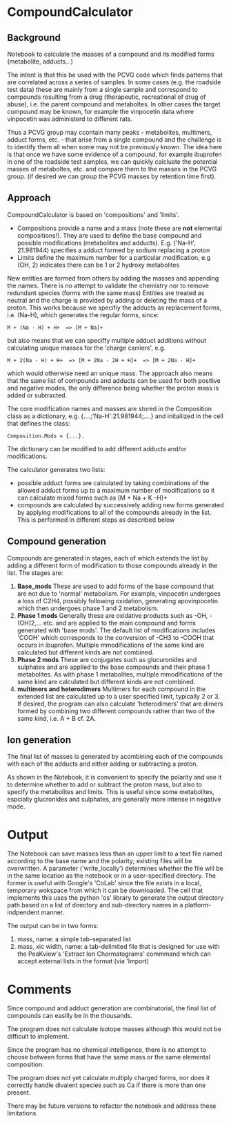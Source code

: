 # CompoundCalculator
## Background
Notebook to calculate the masses of a compound and its modified forms (metabolite, adducts...)

The intent is that this be used with the PCVG code which finds patterns that are correlated across a series of samples. In some cases (e.g. the roadside test data)
these are mainly from a single sample and correspond to compounds resulting from a drug (therapeutic, recreational of drug of abuse), i.e. the parent compound and metaboltes. In other cases the target compound may be known, for example the vinpocetin data where vinpocetin was administerd to different rats.

Thus a PCVG group may ccontain many peaks - metabolites, multimers, adduct forms, etc. - that arise from a single compound and the challenge is to identify them all when some may not be previously known. The idea here is that once we have some evidence of a compound, for example ibuprofen in one of the roadside test samples, we can quickly calcluate the potential masses of metaboltes, etc. and compare them to the masses in the PCVG group. (if desired we can group the PCVG masses by retention time first).

## Approach
CompoundCalculator is based on 'compositions' and 'limits'.
- Compositions provide a name and a mass (note these are **not** elemental compositions!). They are used to define the base compound and possible modifications (metabolites and adducts). E.g. ('Na-H', 21.981944) specifies a adduct formed by sodium replacing a proton
- Limits define the maximum number for a particular modification, e.g (OH, 2) indicates there can be 1 or 2 hydroxy metabolites

New entities are formed from others by adding the masses and appending the names. There is no attempt to validate the chemistry nor to remove redundant species (forms with the same mass)
Entities are treated as neutral and the charge is provided by adding or deleting the mass of a proton. This works because we specifiy the adducts as replacement forms, i.e. (Na-H), which generates the regular forms, since:

    M + (Na - H) + H+  => [M + Na]+

but also means that we can speciffy multiple adduct additions without calculating unique masses for the 'charge carriers', e.g.

    M + 2(Na - H) + H+  => [M + 2Na - 2H + H]+  => [M + 2Na - H]+ 

which would otherwise need an unique mass. The approach also means that the same list of compounds and adducts can be used for both positive and negative modes, the only difference being whether the proton mass is added or subtracted.

The core modification names and masses are stored in the Composition class as a dictionary, e.g. {....;'Na-H':21.981944;....} and initailized in the cell that defines the class: 

    Composition.Mods = {...}.
The dictionary can be modified to add different adducts and/or modifications.

The calculator generates two lists:
- possible adduct forms are calculated by taking combinations of the allowed adduct forms up to a maximum number of modifications so it can calculate mixed forms such as [M + Na + K -H]+
- compounds are calculated by successively adding new forms generated by applying modifications to all of the compounds already in the list. This is performed in different steps as described below

## Compound generation
Compounds are generated in stages, each of which extends the list by adding a different form of modification to those compounds already in the list. The stages are:

1. **Base_mods** These are used to add forms of the base compound that are not due to 'normal' metabolism. For example, vinpocetin undergoes a loss of C2H4, possibly following oxidation, generating apovinpocetin which then undergoes phase 1 and 2 metabolism.
2. **Phase 1 mods** Generally these are oxidative products such as -OH, -(OH)2,... etc. and are applied to the main compound and forms generated with 'base mods'. The default list of modifications includes 'COOH' which corresponds to the conversion of -CH3 to -COOH that occurs in ibuprofen. Multiple mmodifications of the same kind are calculated but different kinds are not combined.
3. **Phase 2 mods** These are conjugates such as glucuronides and sulphates and are applied to the base compounds and their phase 1 metabolites. As with phase 1 metabolites, multiple mmodifications of the same kind are calculated but different kinds are not combined.
4. **multimers and heterodimers** Multimers for each compound in the extended list are calculated up to a user specified limit, typically 2 or 3. If desired, the program can also calculate 'heterodimers' that are dimers formed by combining two different compounds rather than two of the same kind, i.e. A + B cf. 2A.

## Ion generation
The final list of masses is generated by acombining each of the compounds with each of the adducts and either adding or subtracting a proton.

As shown in the Notebook, it is convenient to specify the polarity and use it to determine whether to add or subtract the proton mass, but also to specify the metabolites and limits. This is useful since some metabolites, espcially glucronides and sulphates, are generally more intense in negative mode.

# Output
The Notebook can save masses less than an upper limit to a text file named according to the base name and the polarity; existing files will be overwritten. A parameter ('write_locally') determines whether the file will be in the same location as the notebook or in a user-specified directory. The former is useful with Google's 'CoLab' since the file exists in a local, temporary wokspace from which it can be downloaded. The cell that implements this uses the python 'os' library to generate the output directory path based on a list of directory and sub-directory names in a platform-indpendent manner.

The output can be in two forms:
1. mass, name: a simple tab-separated list
2. mass, xic width, name: a tab-delimited file that is designed for use with the PeaKview's 'Extract Ion Chormatograms' commmand which can accept external lists in the format (via 'Import)

# Comments
Since compound and adduct generation are combinatorial, the final list of compounds can easilly be in the thousands.

The program does not calculate isotope masses although this would not be difficult to implement.

Since the program has no chemical intelligence, there is no attempt to choose between forms that have the same mass or the same elemental composition. 

The program does not yet calculate multiply charged forms, nor does it correctly handle divalent species such as Ca if there is more than one present.

There may be future versions to refactor the notebook and address these limitations



